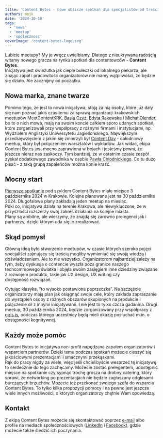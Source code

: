 ```yaml
---
title: 'Content Bytes - nowe oblicze spotkań dla specjalistów od treści'
authors: mojk
date: '2024-10-10'
tags:
  - 'news'
  - 'meetup'
  - 'spolecznosc'
coverImage: 'content-bytes-logo.svg'
---
```

Lubicie meetupy? My je wręcz uwielbiamy. Dlatego z nieukrywaną radością witamy nowego gracza na rynku spotkań dla contentowców - **Content Bytes**.  
Inicjatywa jest świeżutka jak ciepłe bułeczki od lokalnego piekarza, ale znając zapał i pracowitość organizatorów nie mamy wątpliwości, że będzie się działo. Ale zacznijmy od początku.

<!--truncate-->

## Nowa marka, znane twarze

Pomimo tego, że jest to nowa inicjatywa, stoją za nią osoby, które już dały się nam poznać jakiś czas temu za sprawą organizacji krakowskich meetupów MeetContentKRK. [Basia Czyż](https://www.linkedin.com/in/barbara-szwarc), [Edyta Rakowska](https://www.linkedin.com/in/edyta-rakowska) i [Michał Olender](https://www.linkedin.com/in/michal-olender), bo to o nich mowa, mają na swoim koncie całkiem sporo udanych spotkań, które zorganizowali przy współpracy z różnymi firmami i instytucjami, np. Wydziałem Anglistyki Uniwersytetu Jagiellońskiego. Największym przedsięwzięciem z jakim się zmierzyli był [Content Day](https://techwriter.pl/meet-content-krk-content-day-podsumowanie/) - całodniowy meetup, który był połączeniem warsztatów i wykładów. Jak widać, ekipa Content Bytes jest mocno zaprawiona w bojach i jesteśmy pewni, że jeszcze nieraz nas zaskoczy. Tym bardziej, że w ostatnim czasie zespół zyskał dodatkowego zawodnika w osobie [Pawła Chłodnickiego](https://www.linkedin.com/in/pawelchlodnicki). Co tu dużo pisać - z taką grupą zapaleńców można konie kraść.

## Mocny start

[Pierwsze spotkanie](https://techwriter.pl/content-bytes-pazdziernik-2024) pod szyldem Content Bytes miało miejsce 3 października 2024 w Krakowie. Kolejne planowane jest na 30 października 2024. Długofalowe plany zakładają jeden meetup na miesiąc.   
Póki co, inicjatywa działa na terenie Krakowa, ale niewykluczone, że w przyszłości rozszerzy swój zakres działania na kolejne miasta.  
Plany są ambitne, ale wierzymy, że znajdą się zarówno prelegenci jak i partnerzy, dzięki którym uda się je zrealizować.

## Skąd pomysł

Główną ideą było stworzenie meetupów, w czasie których szeroko pojęci specjaliści zajmujący się treścią mogliby wymieniać się swoją wiedzą i doświadczeniem. Ale to nie wszystko. Organizatorom najbardziej zależy na tym, żeby dyskusja o contencie wyszła poza granice naszego techcommowego światka i objęła swoim zasięgiem inne dziedziny związane z rozwojem produktu, takie jak UX design, UX writing czy dostępność rozwiązań.

Cytując klasyka, “to wysoko postawiona poprzeczka”. Na szczęście organizatorzy mają plan jak osiągnąć swoje cele, który zakłada zapraszanie do wystąpień osoby z różnych obszarów skupionych na produkcie i połączenie sił z innymi inicjatywami. I nie jest to tylko czcza gadanina. Drugi meetup, 30 października 2024, będzie zorganizowany przy współpracy z [girls.js](https://girlsjs.pl/), podczas którego uczestnicy będą mieli okazję posłuchać m.in. o dostępności kognitywnej.

## Każdy może pomóc

Content Bytes to inicjatywa non-profit napędzana zapałem organizatorów i wsparciem partnerów. Dzięki temu podczas spotkań możecie cieszyć się jakościowymi prezentacjami i smacznymi przekąskami.  
Rąk do pracy nigdy za wiele, więc jeśli chcielibyście wesprzeć tę inicjatywę to serdecznie do tego zachęcamy. Możecie zostać prelegentem, udostępnić miejsce na spotkanie czy sypnąć trochę grosza na drobny catering, który sprawi, że networking po prezentacjach nie będzie zagłuszany odgłosami burczących brzuchów. Możecie też przekonać swojego szefa do wsparcia Content Bytes. To tylko kilka propozycji pomocy i na pewno jest jeszcze wiele innych możliwości, o których organizatorzy chętnie Wam opowiedzą.

## Kontakt

Z ekipą Content Bytes możecie się skontaktować poprzez [e-mail](mailto:contentbytes.krk@gmail.com) albo profile na mediach społecznościowych ([LinkedIn](https://www.linkedin.com/company/content-bytes/) i [Facebook](https://www.facebook.com/people/Content-Bytes/61564025612434/)), gdzie możecie także śledzić ich poczynania.
